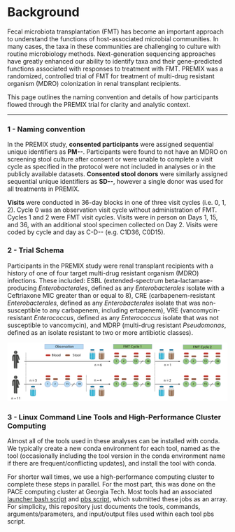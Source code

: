 # Background

Fecal microbiota transplantation (FMT) has become an important approach to understand the functions of host-associated microbial communities. In many cases, the taxa in these communities are challenging to culture with routine microbiology methods. Next-generation sequencing approaches have greatly enhanced our ability to identify taxa and their gene-predicted functions associated with responses to treatment with FMT. PREMIX was a randomized, controlled trial of FMT for treatment of multi-drug resistant organism (MDRO) colonization in renal transplant recipients.

This page outlines the naming convention and details of how participants flowed through the PREMIX trial for clarity and analytic context.

---

### 1 - Naming convention

In the PREMIX study, **consented participants** were assigned sequential unique identifiers as **PM--**. Participants were found to not have an MDRO on screening stool culture after consent or were unable to complete a visit cycle as specified in the protocol were not included in analyses or in the publicly available datasets. **Consented stool donors** were similarly assigned sequential unique identifiers as **SD--**, however a single donor was used for all treatments in PREMIX.

**Visits** were conducted in 36-day blocks in one of three visit cycles (i.e. 0, 1, 2). Cycle 0 was an observation visit cycle without administration of FMT. Cycles 1 and 2 were FMT visit cycles. Visits were in person on Days 1, 15, and 36, with an additional stool specimen collected on Day 2. Visits were coded by cycle and day as C-D-- (e.g. C1D36, C0D15).

### 2 - Trial Schema

Participants in the PREMIX study were renal transplant recipients with a history of one of four target multi-drug resistant organism (MDRO) infections. These included: ESBL (extended-spectrum beta-lactamase-producing *Enterobacterales*, defined as any *Enterobacterales* isolate with a Ceftriaxone MIC greater than or equal to 8), CRE (carbapenem-resistant *Enterobacterales*, defined as any *Enterobacterales* isolate that was non-susceptible to any carbapenem, including ertapenem), VRE (vancomycin-resistant *Enterococcus*, defined as any *Enterococcus* isolate that was not susceptible to vancomycin), and MDRP (multi-drug resistant *Pseudomonas*, defined as an isolate resistant to two or more antibiotic classes).

![Schema for PREMIX trial](../assets/21.12.01-PREMIX-schema.png)

### 3 - Linux Command Line Tools and High-Performance Cluster Computing

Almost all of the tools used in these analyses can be installed with conda. We typically create a new conda environment for each tool, named as the tool (occasionally including the tool version in the conda environment name if there are frequent/conflicting updates), and install the tool with conda.

For shorter wall times, we use a high-performance computing cluster to complete these steps in parallel. For the most part, this was done on the PACE computing cluster at Georgia Tech. Most tools had an associated [launcher bash script](../assets/Launch_template.sh) and [pbs script](../assets/pbs_template.sh), which submitted these jobs as an array. For simplicity, this repository just documents the tools, commands, arguments/parameters, and input/output files used within each tool pbs script.
